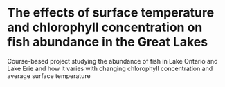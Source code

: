 # The effects of surface temperature and chlorophyll concentration on fish abundance in the Great Lakes
Course-based project studying the abundance of fish in Lake Ontario and Lake Erie and how it varies with changing chlorophyll concentration and average surface temperature
